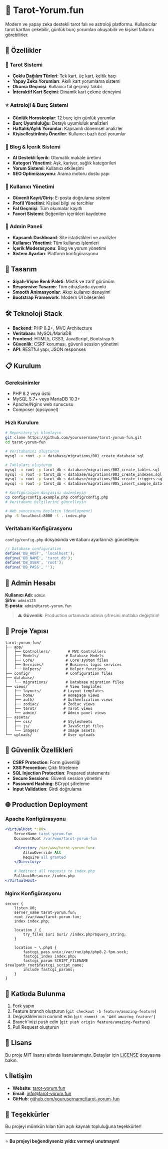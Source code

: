 # 🔮 Tarot-Yorum.fun

Modern ve yapay zeka destekli tarot falı ve astroloji platformu. Kullanıcılar tarot kartları çekebilir, günlük burç yorumları okuyabilir ve kişisel fallarını görebilirler.

## 🌟 Özellikler

### 🎴 Tarot Sistemi
- **Çoklu Dağılım Türleri**: Tek kart, üç kart, keltik haçı
- **Yapay Zeka Yorumları**: Akıllı kart yorumlama sistemi
- **Okuma Geçmişi**: Kullanıcı fal geçmişi takibi
- **İnteraktif Kart Seçimi**: Dinamik kart çekme deneyimi

### ⭐ Astroloji & Burç Sistemi
- **Günlük Horoskoplar**: 12 burç için günlük yorumlar
- **Burç Uyumluluğu**: Detaylı uyumluluk analizleri
- **Haftalık/Aylık Yorumlar**: Kapsamlı dönemsel analizler
- **Kişiselleştirilmiş Öneriler**: Kullanıcı bazlı özel yorumlar

### 📝 Blog & İçerik Sistemi
- **AI Destekli İçerik**: Otomatik makale üretimi
- **Kategori Yönetimi**: Aşk, kariyer, sağlık kategorileri
- **Yorum Sistemi**: Kullanıcı etkileşimi
- **SEO Optimizasyonu**: Arama motoru dostu yapı

### 👥 Kullanıcı Yönetimi
- **Güvenli Kayıt/Giriş**: E-posta doğrulama sistemi
- **Profil Yönetimi**: Kişisel bilgi ve tercihler
- **Fal Geçmişi**: Tüm okumalar kayıtlı
- **Favori Sistemi**: Beğenilen içerikleri kaydetme

### 🔧 Admin Paneli
- **Kapsamlı Dashboard**: Site istatistikleri ve analizler
- **Kullanıcı Yönetimi**: Tüm kullanıcı işlemleri
- **İçerik Moderasyonu**: Blog ve yorum yönetimi
- **Sistem Ayarları**: Platform konfigürasyonu

## 🎨 Tasarım

- **Siyah-Vişne Renk Paleti**: Mistik ve zarif görünüm
- **Responsive Tasarım**: Tüm cihazlarda uyumlu
- **Smooth Animasyonlar**: Akıcı kullanıcı deneyimi
- **Bootstrap Framework**: Modern UI bileşenleri

## 🛠️ Teknoloji Stack

- **Backend**: PHP 8.2+, MVC Architecture
- **Veritabanı**: MySQL/MariaDB
- **Frontend**: HTML5, CSS3, JavaScript, Bootstrap 5
- **Güvenlik**: CSRF koruması, güvenli session yönetimi
- **API**: RESTful yapı, JSON responses

## 📋 Kurulum

### Gereksinimler
- PHP 8.2 veya üstü
- MySQL 5.7+ veya MariaDB 10.3+
- Apache/Nginx web sunucusu
- Composer (opsiyonel)

### Hızlı Kurulum

```bash
# Repository'yi klonlayın
git clone https://github.com/yourusername/tarot-yorum-fun.git
cd tarot-yorum-fun

# Veritabanını oluşturun
mysql -u root -p < database/migrations/001_create_database.sql

# Tabloları oluşturun
mysql -u root -p tarot_db < database/migrations/002_create_tables.sql
mysql -u root -p tarot_db < database/migrations/003_create_indexes.sql
mysql -u root -p tarot_db < database/migrations/004_create_triggers.sql
mysql -u root -p tarot_db < database/migrations/005_insert_sample_data.sql

# Konfigürasyon dosyasını düzenleyin
cp config/config.example.php config/config.php
# Veritabanı bilgilerini güncelleyin

# Web sunucusunu başlatın (development)
php -S localhost:8000 -t . index.php
```

### Veritabanı Konfigürasyonu

`config/config.php` dosyasında veritabanı ayarlarınızı güncelleyin:

```php
// Database configuration
define('DB_HOST', 'localhost');
define('DB_NAME', 'tarot_db');
define('DB_USER', 'root');
define('DB_PASS', '');
```

## 👤 Admin Hesabı

**Kullanıcı Adı**: `admin`  
**Şifre**: `admin123`  
**E-posta**: `admin@tarot-yorum.fun`

> ⚠️ **Güvenlik**: Production ortamında admin şifresini mutlaka değiştirin!

## 📁 Proje Yapısı

```
tarot-yorum-fun/
├── app/
│   ├── Controllers/        # MVC Controllers
│   ├── Models/            # Database Models
│   ├── Core/              # Core system files
│   ├── Services/          # Business logic services
│   └── Helpers/           # Helper functions
├── config/                # Configuration files
├── database/
│   └── migrations/        # Database migration files
├── views/                 # View templates
│   ├── layouts/          # Layout templates
│   ├── home/             # Homepage views
│   ├── auth/             # Authentication views
│   ├── zodiac/           # Zodiac views
│   ├── tarot/            # Tarot views
│   └── admin/            # Admin panel views
├── assets/
│   ├── css/              # Stylesheets
│   ├── js/               # JavaScript files
│   └── images/           # Image assets
└── uploads/              # User uploads
```

## 🔐 Güvenlik Özellikleri

- **CSRF Protection**: Form güvenliği
- **XSS Prevention**: Çıktı filtreleme
- **SQL Injection Protection**: Prepared statements
- **Secure Sessions**: Güvenli session yönetimi
- **Password Hashing**: BCrypt şifreleme
- **Input Validation**: Girdi doğrulama

## 🌐 Production Deployment

### Apache Konfigürasyonu

```apache
<VirtualHost *:80>
    ServerName tarot-yorum.fun
    DocumentRoot /var/www/tarot-yorum-fun
    
    <Directory /var/www/tarot-yorum-fun>
        AllowOverride All
        Require all granted
    </Directory>
    
    # Redirect all requests to index.php
    FallbackResource /index.php
</VirtualHost>
```

### Nginx Konfigürasyonu

```nginx
server {
    listen 80;
    server_name tarot-yorum.fun;
    root /var/www/tarot-yorum-fun;
    index index.php;

    location / {
        try_files $uri $uri/ /index.php?$query_string;
    }

    location ~ \.php$ {
        fastcgi_pass unix:/var/run/php/php8.2-fpm.sock;
        fastcgi_index index.php;
        fastcgi_param SCRIPT_FILENAME $realpath_root$fastcgi_script_name;
        include fastcgi_params;
    }
}
```

## 🤝 Katkıda Bulunma

1. Fork yapın
2. Feature branch oluşturun (`git checkout -b feature/amazing-feature`)
3. Değişikliklerinizi commit edin (`git commit -m 'Add amazing feature'`)
4. Branch'inizi push edin (`git push origin feature/amazing-feature`)
5. Pull Request oluşturun

## 📄 Lisans

Bu proje MIT lisansı altında lisanslanmıştır. Detaylar için [LICENSE](LICENSE) dosyasına bakın.

## 📞 İletişim

- **Website**: [tarot-yorum.fun](https://tarot-yorum.fun)
- **Email**: info@tarot-yorum.fun
- **GitHub**: [github.com/yourusername/tarot-yorum-fun](https://github.com/yourusername/tarot-yorum-fun)

## 🙏 Teşekkürler

Bu projeyi mümkün kılan tüm açık kaynak topluluğuna teşekkürler!

---

⭐ **Bu projeyi beğendiyseniz yıldız vermeyi unutmayın!**